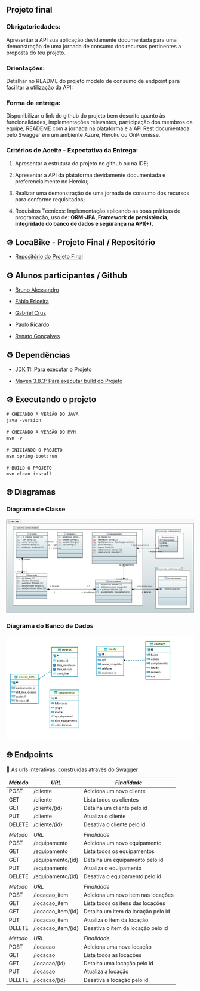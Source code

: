## Projeto final

### Obrigatoriedades:
Apresentar a API sua aplicação devidamente documentada para uma demonstração de uma jornada de consumo dos recursos pertinentes a proposta do teu projeto.

### Orientações: 
Detalhar no README do projeto modelo de consumo de endpoint para facilitar a utilização da API:

### Forma de entrega: 

Disponibilizar o link do github do projeto bem descrito quanto às funcionalidades, implementações relevantes, participação dos membros da equipe, READEME com a jornada na plataforma e a API Rest documentada pelo Swagger em um ambiente Azure, Heroku ou OnPromisse.

### Critérios de Aceite - Expectativa da Entrega: 

1.	Apresentar a estrutura do projeto no github ou na IDE;

2.	Apresentar a API da plataforma devidamente documentada e preferencialmente no Heroku;

3.	Realizar uma demonstração de uma jornada de consumo dos recursos para conforme requisitados;

4.	Requisitos Técnicos: Implementação aplicando as boas práticas de programação, uso de:
	**ORM-JPA, Framework de persistência,  integridade do banco de dados e segurança na API(+).** 
 
## ⚙️ LocaBike - Projeto Final / Repositório 

- [Repositório do Projeto Final](https://github.com/Paulo-Ultra/mjv-school-java/tree/main/MJV%20-%20Projeto%20Final)

  

## ⚙️ Alunos participantes / Github

- [Bruno Alessandro](https://github.com/BrunoAMieli)

- [Fábio Ericeira](https://github.com/FabioEriceira)

- [Gabriel Cruz](https://github.com/ProbBC)

- [Paulo Ricardo](https://github.com/Paulo-Ultra)

- [Renato Gonçalves](https://github.com/Renato-RJ)


## ⚙️ Dependências 

* [JDK 11: Para executar o Projeto](https://www.oracle.com/java/technologies/downloads/#java11)

* [Maven 3.8.3: Para executar build do Projeto](https://maven.apache.org/download.cgi)

## ⚙️ Executando o projeto
``` shell 
# CHECANDO A VERSÃO DO JAVA
java -version

# CHECANDO A VERSÃO DO MVN
mvn -v

# INICIANDO O PROJETO
mvn spring-boot:run

# BUILD O PROJETO
mvn clean install
```

## 🌐 Diagramas

### Diagrama de Classe
<p align="center">
    <img align="center" width="700" src="https://github.com/Paulo-Ultra/mjv-school-java/blob/main/MJV%20-%20Projeto%20Final/Diagrama%20de%20Classe.jpeg" style="max-width:100%;">
</p>

### Diagrama do Banco de Dados
<p align="center">
    <img align="center" width="700" src="https://github.com/Paulo-Ultra/mjv-school-java/blob/main/MJV%20-%20Projeto%20Final/Diagrama%20Banco%20de%20Dados.jpg" style="max-width:100%;">
</p>

## 🌐 Endpoints
📄  As urls interativas, construídas através do [Swagger](https://swagger.io/tools/swagger-ui/)

|*_Método_* | *_URL_*       | *Finalidade*       |   
|--------|------------|------------------|
| POST   |/cliente | Adiciona um novo cliente|
| GET    |/cliente | Lista todos os clientes|
| GET    |/cliente/{id} | Detalha um cliente pelo id|
| PUT    |/cliente | Atualiza o cliente|
| DELETE    |/cliente/{id} | Desativa o cliente pelo id|
|    | |  |
| *Método* | *URL*        | *Finalidade*       |
| POST   |/equipamento | Adiciona um novo equipamento|
| GET    |/equipamento | Lista todos os equipamentos|
| GET    |/equipamento/{id} | Detalha um equipamento pelo id|
| PUT    |/equipamento | Atualiza o equipamento|
| DELETE    |/equipamento/{id} | Desativa o equipamento pelo id|
|    | |  |
| *Método* | *URL*        | *Finalidade*       |
| POST   |/locacao_item | Adiciona um novo item nas locações|
| GET    |/locacao_item | Lista todos os itens das locações|
| GET    |/locacao_item/{id} | Detalha um item da locação pelo id|
| PUT    |/locacao_item | Atualiza o item da locação|
| DELETE    |/locacao_item/{id} | Desativa o item da locação pelo id|
|    | |  |
| *Método* | *URL*        | *Finalidade*       |
| POST   |/locacao | Adiciona uma nova locação|
| GET    |/locacao| Lista todos as locações|
| GET    |/locacao/{id} | Detalha uma locação pelo id|
| PUT    |/locacao | Atualiza a locação|
| DELETE    |/locacao/{id} | Desativa a locação pelo id|

